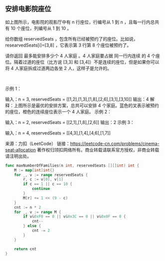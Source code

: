 ##  安排电影院座位

如上图所示，电影院的观影厅中有 n 行座位，行编号从 1 到 n ，且每一行内总共有 10 个座位，列编号从 1 到 10 。

给你数组 reservedSeats ，包含所有已经被预约了的座位。比如说，researvedSeats[i]=[3,8] ，它表示第 3 行第 8 个座位被预约了。

请你返回 最多能安排多少个 4 人家庭 。4 人家庭要占据 同一行内连续 的 4 个座位。隔着过道的座位（比方说 [3,3] 和 [3,4]）不是连续的座位，但是如果你可以将 4 人家庭拆成过道两边各坐 2 人，这样子是允许的。

 

示例 1：



输入：n = 3, reservedSeats = [[1,2],[1,3],[1,8],[2,6],[3,1],[3,10]]
输出：4
解释：上图所示是最优的安排方案，总共可以安排 4 个家庭。蓝色的叉表示被预约的座位，橙色的连续座位表示一个 4 人家庭。
示例 2：

输入：n = 2, reservedSeats = [[2,1],[1,8],[2,6]]
输出：2
示例 3：

输入：n = 4, reservedSeats = [[4,3],[1,4],[4,6],[1,7]]

来源：力扣（LeetCode）
链接：https://leetcode-cn.com/problems/cinema-seat-allocation
著作权归领扣网络所有。商业转载请联系官方授权，非商业转载请注明出处。
```go
func maxNumberOfFamilies(n int, reservedSeats [][]int) int {
	M := map[int]int{}
	for _, v := range reservedSeats {
		r, c := v[0], v[1]
		if c == 1 || c == 10 {
			continue
		}
		M[r] += 1 << (9 - c)
	}
	cnt := n * 2
	for _, v := range M {
		if v&0xF0 == 0 || v&0x3C == 0 || v&0x0F == 0 {
			cnt--
		} else {
			cnt -= 2
		}
	}

	return cnt
}
```
